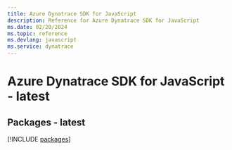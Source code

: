 ```yaml
---
title: Azure Dynatrace SDK for JavaScript
description: Reference for Azure Dynatrace SDK for JavaScript
ms.date: 02/20/2024
ms.topic: reference
ms.devlang: javascript
ms.service: dynatrace
---
```

# Azure Dynatrace SDK for JavaScript - latest
## Packages - latest
[!INCLUDE [packages](dynatrace-index.md)]